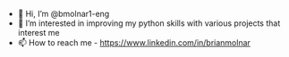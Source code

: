 - 👋 Hi, I’m @bmolnar1-eng
- 👀 I’m interested in improving my python skills with various projects that interest me
- 📫 How to reach me - https://www.linkedin.com/in/brianmolnar

